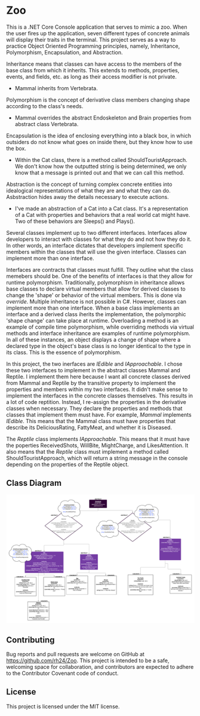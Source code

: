 # Zoo

This is a .NET Core Console application that serves to mimic a zoo. When the user fires up the application, seven different types of concrete animals will display their traits in the terminal. This project serves as a way to practice Object Oriented Programming principles, namely, Inheritance, Polymorphism, Encapsulation, and Abstraction.

Inheritance means that classes can have access to the members of the base class from which it inherits. This extends to methods, properties, events, and fields, etc. as long as their access modifier is not private.
* Mammal inherits from Vertebrata.

Polymorphism is the concept of derivative class members changing shape according to the class's needs.
* Mammal overrides the abstract Endoskeleton and Brain properties from abstract class Vertebrata.

Encapsulation is the idea of enclosing everything into a black box, in which outsiders do not know what goes on inside there, but they know how to use the box.
* Within the Cat class, there is a method called ShouldTouristApproach. We don't know how the outputted string is being determined, we only know that a message is printed out and that we can call this method.

Abstraction is the concept of turning complex concrete entities into idealogical representations of what they are and what they can do. Asbstraction hides away the details necessary to execute actions.
* I've made an abstraction of a Cat into a Cat class. It's a representation of a Cat with properties and behaviors that a real world cat might have. Two of these behaviors are Sleeps() and Plays().

Several classes implement up to two different interfaces. Interfaces allow developers to interact with classes for what they do and not how they do it. In other words, an interface dictates that developers implement specific members within the classes that will use the given interface. Classes can implement more than one interface. 
  
Interfaces are contracts that classes must fulfill. They outline what the class memebers should be. One of the benefits of interfaces is that they allow for runtime polymorphism. Traditionally, polymorphism in inheritance allows base classes to declare virtual members that allow for derived classes to change the 'shape' or behavior of the virtual members. This is done via *override*. Multiple inheritance is not possible in C#. However, classes can implement more than one interface. When a base class implements an interface and a derived class iherits the implementation, the polymorphic 'shape change' can take place at runtime. Overloading a method is an example of compile time polymorphism, while overriding methods via virtual methods and interface inheritance are examples of runtime polymorphism. In all of these instances, an object displays a change of shape where a declared type in the object's base class is no longer identical to the type in its class. This is the essence of polymorphism.

In this project, the two inerfaces are *IEdible* and *IApproachable*. I chose these two interfaces to implement in the abstract classes Mammal and Reptile. I implement them here because I want all concrete classes derived from Mammal and Reptile by the transitive property to implement the properties and members within my two interfaces. It didn't make sense to implement the interfaces in the concrete classes themselves. This results in a lot of code reptition. Instead, I re-assign the properties in the derivative classes when necessary. They declare the properties and methods that classes that implement them must have. For example, *Mammal* implements *IEdible*. This means that the Mammal class must have properties that describe its DeliciousRating, FattyMeat, and whether it is Diseased.

The *Reptile* class implements *IApproachable*. This means that it must have the poperties ReceivedShots, WillBite, MightCharge, and LikesAttention. It also means that the *Reptile* class must implement a method called ShouldTouristApproach, which will return a string message in the console depending on the properties of the Reptile object. 

## Class Diagram

![diagram](https://github.com/rh24/Zoo/blob/RebeccaHong-Lab05/assets/CompletedDiagram.png)

## Contributing

Bug reports and pull requests are welcome on GitHub at https://github.com/rh24/Zoo. This project is intended to be a safe, welcoming space for collaboration, and contributors are expected to adhere to the Contributor Covenant code of conduct.

## License

This project is licensed under the MIT license.
